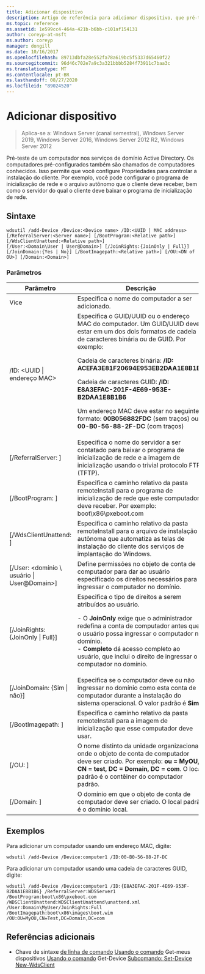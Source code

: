```yaml
---
title: Adicionar dispositivo
description: Artigo de referência para adicionar dispositivo, que pré-testar um computador nos serviços de domínio Active Directory. Os computadores pré-configurados também são chamados de computadores conhecidos.
ms.topic: reference
ms.assetid: 1e599cc4-464a-421b-b6bb-c101af154131
author: coreyp-at-msft
ms.author: coreyp
manager: dongill
ms.date: 10/16/2017
ms.openlocfilehash: 89713dbfa28e552fa78a619bc5f5337d65460f22
ms.sourcegitcommit: 96d46c702e7a9c3a321bbbb5284f73911c7baa3c
ms.translationtype: MT
ms.contentlocale: pt-BR
ms.lasthandoff: 08/27/2020
ms.locfileid: "89024520"
---
```

# <a name="add-device"></a>Adicionar dispositivo

> Aplica-se a: Windows Server (canal semestral), Windows Server 2019, Windows Server 2016, Windows Server 2012 R2, Windows Server 2012

Pré-teste de um computador nos serviços de domínio Active Directory. Os computadores pré-configurados também são chamados de computadores conhecidos. Isso permite que você configure Propriedades para controlar a instalação do cliente. Por exemplo, você pode configurar o programa de inicialização de rede e o arquivo autônomo que o cliente deve receber, bem como o servidor do qual o cliente deve baixar o programa de inicialização de rede.

## <a name="syntax"></a>Sintaxe
```
wdsutil /add-Device /Device:<Device name> /ID:<UUID | MAC address> [/ReferralServer:<Server name>] [/BootProgram:<Relative path>] [/WdsClientUnattend:<Relative path>]
[/User:<Domain\User | User@Domain>] [/JoinRights:{JoinOnly | Full}] [/JoinDomain:{Yes | No}] [/BootImagepath:<Relative path>] [/OU:<DN of OU>] [/Domain:<Domain>]
```
### <a name="parameters"></a>Parâmetros
|Parâmetro|Descrição|
|-------|--------|
|Vice<computer name>|Especifica o nome do computador a ser adicionado.|
|/ID: <UUID &#124; endereço MAC>|Especifica o GUID/UUID ou o endereço MAC do computador. Um GUID/UUID deve estar em um dos dois formatos de cadeia de caracteres binária ou de GUID. Por exemplo:<p>Cadeia de caracteres binária: **/ID: ACEFA3E81F20694E953EB2DAA1E8B1B6**<p>Cadeia de caracteres GUID: **/ID: E8A3EFAC-201F-4E69-953E-B2DAA1E8B1B6**<p>Um endereço MAC deve estar no seguinte formato: **00B056882FDC** (sem traços) ou **00-B0-56-88-2F-DC** (com traços)|
|[/ReferralServer: <Server name> ]|Especifica o nome do servidor a ser contatado para baixar o programa de inicialização de rede e a imagem de inicialização usando o trivial protocolo FTP (TFTP).|
|[/BootProgram: <Relative path> ]|Especifica o caminho relativo da pasta remoteInstall para o programa de inicialização de rede que este computador deve receber. Por exemplo: boot\x86\pxeboot.com|
|[/WdsClientUnattend: <Relative path> ]|Especifica o caminho relativo da pasta remoteInstall para o arquivo de instalação autônoma que automatiza as telas de instalação do cliente dos serviços de implantação do Windows.|
|[/User: <domínio \ usuário &#124; User@Domain>]|Define permissões no objeto de conta de computador para dar ao usuário especificado os direitos necessários para ingressar o computador no domínio.|
|[/JoinRights: {JoinOnly &#124; Full}]|Especifica o tipo de direitos a serem atribuídos ao usuário.<p>-   O **JoinOnly** exige que o administrador redefina a conta de computador antes que o usuário possa ingressar o computador no domínio.<br />-   **Completo** dá acesso completo ao usuário, que inclui o direito de ingressar o computador no domínio.|
|[/JoinDomain: {Sim &#124; não}]|Especifica se o computador deve ou não ingressar no domínio como esta conta de computador durante a instalação do sistema operacional. O valor padrão é **Sim**.|
|[/BootImagepath: <Relative path> ]|Especifica o caminho relativo da pasta remoteInstall para a imagem de inicialização que esse computador deve usar.|
|[/OU: <DN of OU> ]|O nome distinto da unidade organizacional onde o objeto de conta de computador deve ser criado. Por exemplo: **ou = MyOU, CN = test, DC = Domain, DC = com**. O local padrão é o contêiner do computador padrão.|
|[/Domain: <Domain> ]|O domínio em que o objeto de conta de computador deve ser criado. O local padrão é o domínio local.|
## <a name="examples"></a>Exemplos
Para adicionar um computador usando um endereço MAC, digite:
```
wdsutil /add-Device /Device:computer1 /ID:00-B0-56-88-2F-DC
```
Para adicionar um computador usando uma cadeia de caracteres GUID, digite:
```
wdsutil /add-Device /Device:computer1 /ID:{E8A3EFAC-201F-4E69-953F-B2DAA1E8B1B6} /ReferralServer:WDSServer1 /BootProgram:boot\x86\pxeboot.com
/WDSClientUnattend:WDSClientUnattend\unattend.xml /User:Domain\MyUser/JoinRights:Full /BootImagepath:boot\x86\images\boot.wim /OU:OU=MyOU,CN=Test,DC=Domain,DC=com
```
## <a name="additional-references"></a>Referências adicionais
- Chave de sintaxe [de linha de comando](command-line-syntax-key.md) 
 [Usando o comando](using-the-get-alldevices-command.md) 
 Get-meus dispositivos [Usando o comando](using-the-get-device-command.md) 
 Get-Device [Subcomando: Set-Device](subcommand-set-device.md) 
 [New-WdsClient](/previous-versions/windows/powershell-scripting/dn283430(v=wps.630))
